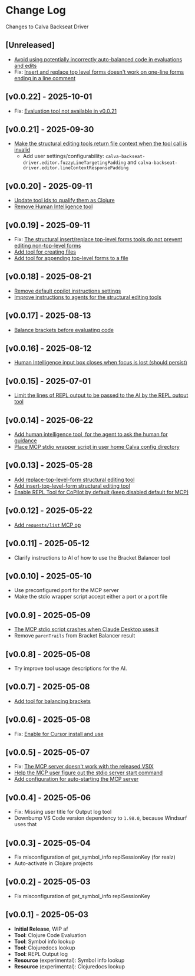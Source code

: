 # Change Log

Changes to Calva Backseat Driver

## [Unreleased]

- [Avoid using potentially incorrectly auto-balanced code in evaluations and edits](https://github.com/BetterThanTomorrow/calva-backseat-driver/issues/41)
- Fix: [Insert and replace top level forms doesn't work on one-line forms ending in a line comment](https://github.com/BetterThanTomorrow/calva-backseat-driver/issues/43)

## [v0.0.22] - 2025-10-01

- Fix: [Evaluation tool not available in v0.0.21](https://github.com/BetterThanTomorrow/calva-backseat-driver/issues/39)

## [v0.0.21] - 2025-09-30

- [Make the structural editing tools return file context when the tool call is invalid](https://github.com/BetterThanTomorrow/calva-backseat-driver/issues/37)
  - Add user settings/configurability: `calva-backseat-driver.editor.fuzzyLineTargetingPadding` and `calva-backseat-driver.editor.lineContextResponsePadding`

## [v0.0.20] - 2025-09-11

- [Update tool ids to qualify them as Clojure](https://github.com/BetterThanTomorrow/calva-backseat-driver/issues/34)
- [Remove Human Intelligence tool](https://github.com/BetterThanTomorrow/calva-backseat-driver/issues/35)

## [v0.0.19] - 2025-09-11

- Fix: [The structural insert/replace top-level forms tools do not prevent editing non-top-level forms](https://github.com/BetterThanTomorrow/calva-backseat-driver/issues/32)
- [Add tool for creating files](https://github.com/BetterThanTomorrow/calva-backseat-driver/issues/30)
- [Add tool for appending top-level forms to a file](https://github.com/BetterThanTomorrow/calva-backseat-driver/issues/31)

## [v0.0.18] - 2025-08-21

- [Remove default copilot instructions settings](https://github.com/BetterThanTomorrow/calva-backseat-driver/issues/24)
- [Improve instructions to agents for the structural editing tools](https://github.com/BetterThanTomorrow/calva-backseat-driver/issues/27)

## [v0.0.17] - 2025-08-13

- [Balance brackets before evaluating code](https://github.com/BetterThanTomorrow/calva-backseat-driver/issues/25)

## [v0.0.16] - 2025-08-12

- [Human Intelligence input box closes when focus is lost (should persist)](https://github.com/BetterThanTomorrow/calva-backseat-driver/issues/22)

## [v0.0.15] - 2025-07-01

- [Limit the lines of REPL output to be passed to the AI by the REPL output tool](https://github.com/BetterThanTomorrow/calva-backseat-driver/issues/20)

## [v0.0.14] - 2025-06-22

- [Add human intelligence tool, for the agent to ask the human for guidance](https://github.com/BetterThanTomorrow/calva-backseat-driver/issues/17)
- [Place MCP stdio wrapper script in user home Calva config directory](https://github.com/BetterThanTomorrow/calva-backseat-driver/issues/15)

## [v0.0.13] - 2025-05-28

- [Add replace-top-level-form structural editing tool](https://github.com/BetterThanTomorrow/calva-backseat-driver/issues/12)
- [Add insert-top-level-form structural editing tool](https://github.com/BetterThanTomorrow/calva-backseat-driver/issues/12)
- [Enable REPL Tool for CoPilot by default (keep disabled default for MCP)](https://github.com/BetterThanTomorrow/calva-backseat-driver/issues/14)

## [v0.0.12] - 2025-05-22

- [Add `requests/list` MCP op](https://github.com/BetterThanTomorrow/calva-backseat-driver/issues/9)

## [v0.0.11] - 2025-05-12

- Clarify instructions to AI of how to use the Bracket Balancer tool

## [v0.0.10] - 2025-05-10

- Use preconfigured port for the MCP server
- Make the stdio wrapper script accept either a port or a port file

## [v0.0.9] - 2025-05-09

- [The MCP stdio script crashes when Claude Desktop uses it](https://github.com/BetterThanTomorrow/calva-backseat-driver/issues/7)
- Remove `parenTrails` from Bracket Balancer result

## [v0.0.8] - 2025-05-08

- Try improve tool usage descriptions for the AI.

## [v0.0.7] - 2025-05-08

- [Add tool for balancing brackets](https://github.com/BetterThanTomorrow/calva-backseat-driver/issues/6)

## [v0.0.6] - 2025-05-08

- Fix: [Enable for Cursor install and use](https://github.com/BetterThanTomorrow/calva-backseat-driver/issues/5)

## [v0.0.5] - 2025-05-07

- Fix: [The MCP server doesn't work with the released VSIX](https://github.com/BetterThanTomorrow/calva-backseat-driver/issues/2)
- [Help the MCP user figure out the stdio server start command](https://github.com/BetterThanTomorrow/calva-backseat-driver/issues/3)
- [Add configuration for auto-starting the MCP server](https://github.com/BetterThanTomorrow/calva-backseat-driver/issues/4)

## [v0.0.4] - 2025-05-06

- Fix: Missing user title for Output log tool
- Downbump VS Code version dependency to `1.98.0`, because Windsurf uses that

## [v0.0.3] - 2025-05-04

- Fix misconfiguration of get_symbol_info replSessionKey (for realz)
- Auto-activate in Clojure projects

## [v0.0.2] - 2025-05-03

- Fix misconfiguration of get_symbol_info replSessionKey

## [v0.0.1] - 2025-05-03

- **Initial Release**, WIP af
- **Tool**: Clojure Code Evaluation
- **Tool**: Symbol info lookup
- **Tool**: Clojuredocs lookup
- **Tool**: REPL Output log
- **Resource** (experimental): Symbol info lookup
- **Resource** (experimental): Clojuredocs lookup
